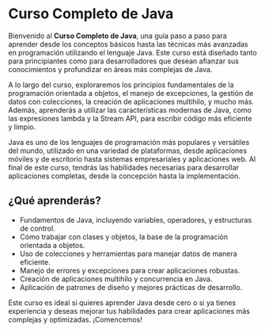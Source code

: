 # Curso Completo de Java

Bienvenido al **Curso Completo de Java**, una guía paso a paso para aprender desde los conceptos básicos hasta las técnicas más avanzadas en programación utilizando el lenguaje Java. Este curso está diseñado tanto para principiantes como para desarrolladores que desean afianzar sus conocimientos y profundizar en áreas más complejas de Java.

A lo largo del curso, exploraremos los principios fundamentales de la programación orientada a objetos, el manejo de excepciones, la gestión de datos con colecciones, la creación de aplicaciones multihilo, y mucho más. Además, aprenderás a utilizar las características modernas de Java, como las expresiones lambda y la Stream API, para escribir código más eficiente y limpio.

Java es uno de los lenguajes de programación más populares y versátiles del mundo, utilizado en una variedad de plataformas, desde aplicaciones móviles y de escritorio hasta sistemas empresariales y aplicaciones web. Al final de este curso, tendrás las habilidades necesarias para desarrollar aplicaciones completas, desde la concepción hasta la implementación.

## ¿Qué aprenderás?

- Fundamentos de Java, incluyendo variables, operadores, y estructuras de control.
- Cómo trabajar con clases y objetos, la base de la programación orientada a objetos.
- Uso de colecciones y herramientas para manejar datos de manera eficiente.
- Manejo de errores y excepciones para crear aplicaciones robustas.
- Creación de aplicaciones multihilo y concurrencia en Java.
- Aplicación de patrones de diseño y mejores prácticas de desarrollo.

Este curso es ideal si quieres aprender Java desde cero o si ya tienes experiencia y deseas mejorar tus habilidades para crear aplicaciones más complejas y optimizadas. ¡Comencemos!
